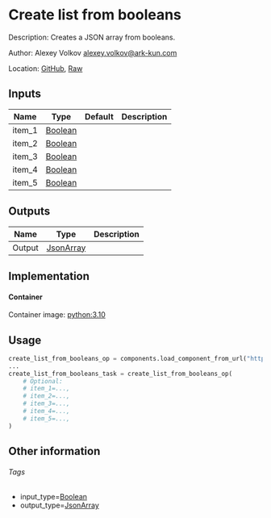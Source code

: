 <!-- BEGIN_GENERATED_CONTENT -->
# Create list from booleans

Description: Creates a JSON array from booleans.

Author: Alexey Volkov <alexey.volkov@ark-kun.com>

Location: [GitHub](https://github.com/Ark-kun/pipeline_components/blob/master/components/json/List/Create/from_Booleans/component.yaml), [Raw](https://raw.githubusercontent.com/Ark-kun/pipeline_components/master/components/json/List/Create/from_Booleans/component.yaml)

## Inputs

|Name|Type|Default|Description|
|-|-|-|-|
|item_1|[Boolean]|||
|item_2|[Boolean]|||
|item_3|[Boolean]|||
|item_4|[Boolean]|||
|item_5|[Boolean]|||

## Outputs

|Name|Type|Description|
|-|-|-|
|Output|[JsonArray]||

## Implementation

#### Container

Container image: [python:3.10](https://hub.docker.com/r/_/python)

## Usage

```python
create_list_from_booleans_op = components.load_component_from_url("https://raw.githubusercontent.com/Ark-kun/pipeline_components/master/components/json/List/Create/from_Booleans/component.yaml")
...
create_list_from_booleans_task = create_list_from_booleans_op(
    # Optional:
    # item_1=...,
    # item_2=...,
    # item_3=...,
    # item_4=...,
    # item_5=...,
)
```

## Other information

###### Tags

* input_type=[Boolean]
* output_type=[JsonArray]

[Boolean]: https://github.com/Ark-kun/pipeline_components/tree/master/types/Boolean
[JsonArray]: https://github.com/Ark-kun/pipeline_components/tree/master/types/JsonArray
<!-- END_GENERATED_CONTENT -->
